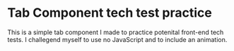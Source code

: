# Tab Component tech test practice

This is a simple tab component I made to practice potenital front-end tech tests. I challegend myself to use no JavaScript and to include an animation. 
